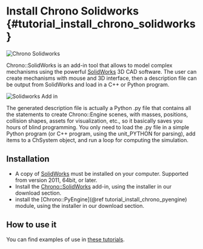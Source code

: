 Install Chrono Solidworks {#tutorial_install_chrono_solidworks}
==========================

<div class="text-center">
<img src="/images/Carousel_chronosolidworks.jpg" alt="Chrono Solidworks">
</div>

Chrono::SolidWorks is an add-in tool that allows to model complex
mechanisms using the powerful [SolidWorks](http://www.solidworks.com) 3D
CAD software. The user can create mechanisms with mouse and 3D
interface, then a description file can be output from SolidWorks and
load in a C++ or Python program.

<div class="text-center">
<img src="/images/SWaddin.jpg" alt="Solidworks Add in">
</div>

The generated description file is actually a Python .py file that
contains all the statements to create Chrono::Engine scenes, with
masses, positions, collision shapes, assets for visualization, etc., so
it basically saves you hours of blind programming. You only need to load
the .py file in a simple Python program (or C++ program, using the
unit\_PYTHON for parsing), add items to a ChSystem object, and run a
loop for computing the simulation.

Installation
------------

-   A copy of [SolidWorks](http://www.solidworks.com) must be installed
    on your computer. Supported from version 2011, 64bit, or later.
-   Install the
    [Chrono::SolidWorks](projectchrono.org/download/#chronosolidworks) add-in,
    using the installer in our download section.
-   install the [Chrono::PyEngine](@ref tutorial_install_chrono_pyengine)
    module, using the installer in our download section.

How to use it
-------------

You can find examples of use in [these
tutorials](Tutorials#Chrono::SolidWorks "wikilink").
